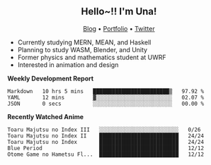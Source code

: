 <h2 align="center">
  Hello~!! I'm Una!
</h2>

<p align="center">
  <a href="https://anarchy.website/">Blog</a> &bull;
  <a href="https://una-ada.github.io/">Portfolio</a> &bull;
  <a href="https://twitter.com/unaxiii">Twitter</a>
</p>

- Currently studying MERN, MEAN, and Haskell
- Planning to study WASM, Blender, and Unity
- Former physics and mathematics student at UWRF
- Interested in animation and design

**Weekly Development Report**

<!--START_SECTION:waka-->

```text
Markdown   10 hrs 5 mins   ████████████████████████▒   97.92 %
YAML       12 mins         ▓░░░░░░░░░░░░░░░░░░░░░░░░   02.07 %
JSON       0 secs          ░░░░░░░░░░░░░░░░░░░░░░░░░   00.00 %
```

<!--END_SECTION:waka-->

**Recently Watched Anime**

<!-- RECENT-ANIME:START -->

    Toaru Majutsu no Index III   ░░░░░░░░░░░░░░░░░░░░░░░░░   0/26
    Toaru Majutsu no Index II    █████████████████████████   24/24
    Toaru Majutsu no Index       █████████████████████████   24/24
    Blue Period                  █████████████████████████   12/12
    Otome Game no Hametsu Fl...  █████████████████████████   12/12
<!-- RECENT-ANIME:END -->
